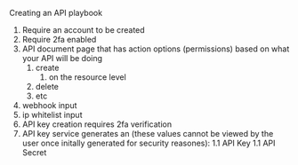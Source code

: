 Creating an API playbook

1. Require an account to be created
1. Require 2fa enabled
1. API document page that has action options (permissions) based on what your API will be doing
	1. create
		1. on the resource level
	1. delete
	1. etc
1. webhook input
1. ip whitelist input
1. API key creation requires 2fa verification
1. API key service generates an (these values cannot be viewed by the user once initally generated for security reasones):
	1.1 API Key
	1.1 API Secret
